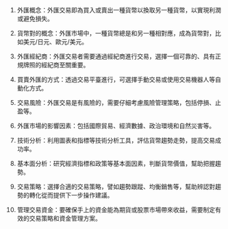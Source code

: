 

1. 外匯概念：外匯交易即為買入或賣出一種貨幣以換取另一種貨幣，以實現利潤或避免損失。

2. 貨幣對的概念：外匯市場中，一種貨幣總是和另一種相對應，成為貨幣對，比如美元/日元、歐元/美元。

3. 外匯經紀商：外匯交易者需要通過經紀商進行交易，選擇一個可靠的、具有正規牌照的經紀商至關重要。

4. 買賣外匯的方式：透過交易平臺進行，可選擇手動交易或使用交易機器人等自動化方式。

5. 交易風險：外匯交易是有風險的，需要仔細考慮風險管理策略，包括停損、止盈等。

6. 外匯市場的影響因素：包括國際貿易、經濟數據、政治環境和自然災害等。

7. 技術分析：利用圖表和指標等技術分析工具，評估貨幣趨勢走勢，提高交易成功率。

8. 基本面分析：研究經濟指標和政策等基本面因素，判斷貨幣價值，幫助把握趨勢。

9. 交易策略：選擇合適的交易策略，譬如趨勢跟蹤、均衡銷售等，幫助辨認對趨勢的轉化從而提供下一步操作建議。

10. 管理交易資金：要確保手上的資金能為期貨或股票市場帶來收益，需要制定有效的交易策略和資金管理方案。